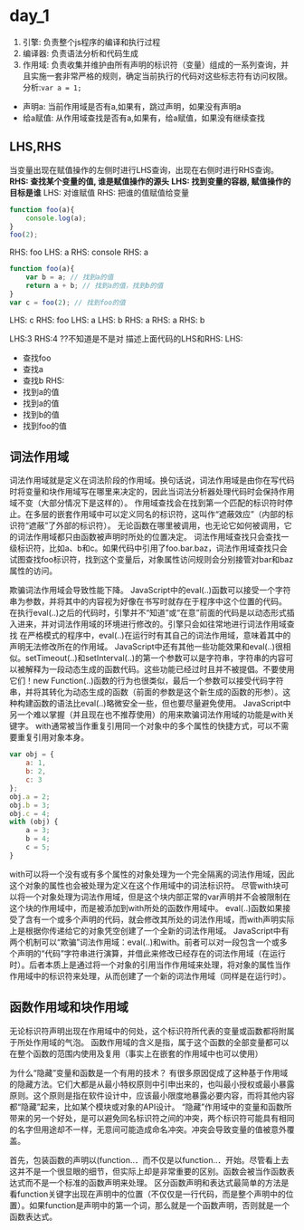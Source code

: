 # day_1
1. 引擎: 负责整个js程序的编译和执行过程
2. 编译器: 负责语法分析和代码生成
3. 作用域: 负责收集并维护由所有声明的标识符（变量）组成的一系列查询，并且实施一套非常严格的规则，确定当前执行的代码对这些标志符有访问权限。
分析:`var a = 1;`
- 声明a: 当前作用域是否有a,如果有，跳过声明，如果没有声明a
- 给a赋值: 从作用域查找是否有a,如果有，给a赋值，如果没有继续查找

## LHS,RHS
当变量出现在赋值操作的左侧时进行LHS查询，出现在右侧时进行RHS查询。
**RHS: 查找某个变量的值, 谁是赋值操作的源头**
**LHS: 找到变量的容器, 赋值操作的目标是谁**
LHS: 对谁赋值
RHS: 把谁的值赋值给变量
```js
function foo(a){
    console.log(a);
}
foo(2);
```
RHS: foo
LHS: a
RHS: console
RHS: a
```js
function foo(a){
    var b = a; // 找到a的值
    return a + b; // 找到a的值，找到b的值
}
var c = foo(2); // 找到foo的值
```
LHS: c
RHS: foo
LHS: a
LHS: b
RHS: a
RHS: a
RHS: b

LHS:3
RHS:4
??不知道是不是对
描述上面代码的LHS和RHS:
LHS: 
- 查找foo
- 查找a
- 查找b
RHS:
- 找到a的值
- 找到a的值
- 找到b的值
- 找到foo的值

## 词法作用域

词法作用域就是定义在词法阶段的作用域。换句话说，词法作用域是由你在写代码时将变量和块作用域写在哪里来决定的，因此当词法分析器处理代码时会保持作用域不变（大部分情况下是这样的）。
作用域查找会在找到第一个匹配的标识符时停止。在多层的嵌套作用域中可以定义同名的标识符，这叫作“遮蔽效应”（内部的标识符“遮蔽”了外部的标识符）。
无论函数在哪里被调用，也无论它如何被调用，它的词法作用域都只由函数被声明时所处的位置决定。
词法作用域查找只会查找一级标识符，比如a、b和c。如果代码中引用了foo.bar.baz，词法作用域查找只会试图查找foo标识符，找到这个变量后，对象属性访问规则会分别接管对bar和baz属性的访问。

欺骗词法作用域会导致性能下降。
JavaScript中的eval(..)函数可以接受一个字符串为参数，并将其中的内容视为好像在书写时就存在于程序中这个位置的代码。
在执行eval(..)之后的代码时，引擎并不“知道”或“在意”前面的代码是以动态形式插入进来，并对词法作用域的环境进行修改的。引擎只会如往常地进行词法作用域查找
在严格模式的程序中，eval(..)在运行时有其自己的词法作用域，意味着其中的声明无法修改所在的作用域。
JavaScript中还有其他一些功能效果和eval(..)很相似。setTimeout(..)和setInterval(..)的第一个参数可以是字符串，字符串的内容可以被解释为一段动态生成的函数代码。这些功能已经过时且并不被提倡。不要使用它们！new Function(..)函数的行为也很类似，最后一个参数可以接受代码字符串，并将其转化为动态生成的函数（前面的参数是这个新生成的函数的形参）。这种构建函数的语法比eval(..)略微安全一些，但也要尽量避免使用。
JavaScript中另一个难以掌握（并且现在也不推荐使用）的用来欺骗词法作用域的功能是with关键字。
with通常被当作重复引用同一个对象中的多个属性的快捷方式，可以不需要重复引用对象本身。
```js
var obj = {
    a: 1,
    b: 2,
    c: 3
};
obj.a = 2;
obj.b = 3;
obj.c = 4;
with (obj) {
    a = 3;
    b = 4;
    c = 5;
}
```
with可以将一个没有或有多个属性的对象处理为一个完全隔离的词法作用域，因此这个对象的属性也会被处理为定义在这个作用域中的词法标识符。
尽管with块可以将一个对象处理为词法作用域，但是这个块内部正常的var声明并不会被限制在这个块的作用域中，而是被添加到with所处的函数作用域中。
eval(..)函数如果接受了含有一个或多个声明的代码，就会修改其所处的词法作用域，而with声明实际上是根据你传递给它的对象凭空创建了一个全新的词法作用域。
JavaScript中有两个机制可以“欺骗”词法作用域：eval(..)和with。前者可以对一段包含一个或多个声明的“代码”字符串进行演算，并借此来修改已经存在的词法作用域（在运行时）。后者本质上是通过将一个对象的引用当作作用域来处理，将对象的属性当作作用域中的标识符来处理，从而创建了一个新的词法作用域（同样是在运行时）。

## 函数作用域和块作用域
无论标识符声明出现在作用域中的何处，这个标识符所代表的变量或函数都将附属于所处作用域的气泡。
函数作用域的含义是指，属于这个函数的全部变量都可以在整个函数的范围内使用及复用（事实上在嵌套的作用域中也可以使用）

为什么“隐藏”变量和函数是一个有用的技术？
有很多原因促成了这种基于作用域的隐藏方法。它们大都是从最小特权原则中引申出来的，也叫最小授权或最小暴露原则。这个原则是指在软件设计中，应该最小限度地暴露必要内容，而将其他内容都“隐藏”起来，比如某个模块或对象的API设计。
“隐藏”作用域中的变量和函数所带来的另一个好处，是可以避免同名标识符之间的冲突，两个标识符可能具有相同的名字但用途却不一样，无意间可能造成命名冲突。冲突会导致变量的值被意外覆盖。

首先，包装函数的声明以(function..．而不仅是以function..．开始。尽管看上去这并不是一个很显眼的细节，但实际上却是非常重要的区别。函数会被当作函数表达式而不是一个标准的函数声明来处理。
区分函数声明和表达式最简单的方法是看function关键字出现在声明中的位置（不仅仅是一行代码，而是整个声明中的位置）。如果function是声明中的第一个词，那么就是一个函数声明，否则就是一个函数表达式。
